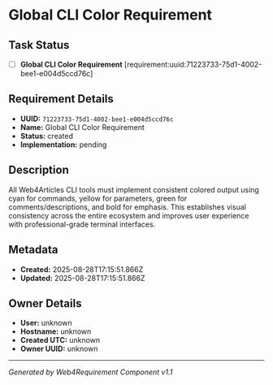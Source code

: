 # Global CLI Color Requirement

## Task Status
- [ ] **Global CLI Color Requirement** [requirement:uuid:71223733-75d1-4002-bee1-e004d5ccd76c]

## Requirement Details

- **UUID:** `71223733-75d1-4002-bee1-e004d5ccd76c`
- **Name:** Global CLI Color Requirement
- **Status:** created
- **Implementation:** pending

## Description

All Web4Articles CLI tools must implement consistent colored output using cyan for commands, yellow for parameters, green for comments/descriptions, and bold for emphasis. This establishes visual consistency across the entire ecosystem and improves user experience with professional-grade terminal interfaces.

## Metadata

- **Created:** 2025-08-28T17:15:51.866Z
- **Updated:** 2025-08-28T17:15:51.866Z

## Owner Details

- **User:** unknown
- **Hostname:** unknown
- **Created UTC:** unknown
- **Owner UUID:** unknown

---

*Generated by Web4Requirement Component v1.1*